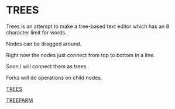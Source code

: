 # TREES

Trees is an attempt to make a tree-based text editor which has an 8 character limit for words.

Nodes can be dragged around.

Right now the nodes just connect from top to bottom in a line.

Soon I will connect them as trees.

Forks will do operations on child nodes.

[TREES](https://williamsharkey.github.io/TREES/index.html)

[TREEFARM](https://williamsharkey.github.io/TREES/TREEFARM.html)
